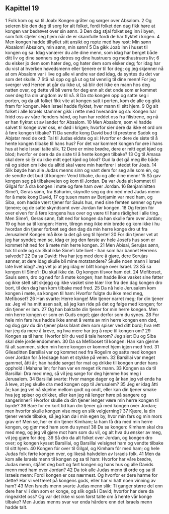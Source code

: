 ## Kapittel 19

1 Folk kom og sa til Joab: Kongen gråter og sørger over Absalom.
2 Og seieren ble den dag til sorg for alt folket, fordi folket den dag fikk høre at kongen var bedrøvet over sin sønn.
3 Den dag stjal folket seg inn i byen, som folk stjeler seg hjem når de er skamfulle fordi de har flyktet i krigen.
4 Men kongen hadde tilhyllet sitt ansikt og ropte med høy røst: Min sønn Absalom! Absalom, min sønn, min sønn!
5 Da gikk Joab inn i huset til kongen og sa: Idag vanærer du alle dine menn, som idag har berget både ditt liv og dine sønners og døtres og dine hustruers og medhustruers liv;
6 du elsker jo dem som hater deg, og hater dem som elsker deg; for idag har du vist at hverken høvedsmenn eller tjenere er til for deg; og jeg skjønner nå at om Absalom var i live og alle vi andre var død idag, da syntes du det var som det skulle.
7 Stå nå opp og gå ut og tal vennlig til dine menn! For jeg sverger ved Herren at går du ikke ut, så blir det ikke en mann hos deg natten over, og dette vil bli verre for deg enn alt det onde som er kommet over deg fra din ungdom av til nå.
8 Da sto kongen opp og satte seg i porten, og da alt folket fikk vite at kongen satt i porten, kom de alle og gikk fram for kongen. Men Israel hadde flyktet, hver mann til sitt hjem.
9 Og alt folket i alle Israels stammer gikk i rette med hverandre og sa: Kongen har fridd oss av våre fienders hånd, og han har reddet oss fra filistrene, og nå er han flyktet ut av landet for Absalom.
10 Men Absalom, som vi hadde salvet til konge over oss, er død i krigen; hvorfor sier dere da ikke et ord om å føre kongen tilbake?
11 Da sendte kong David bud til prestene Sadok og Abjatar med de ord: Tal til Judas eldste og si: Hvorfor er dere de siste til å hente kongen tilbake til hans hus? For det var kommet kongen for øre i hans hus at hele Israel talte slik.
12 Dere er mine brødre, dere er mitt eget kjød og blod; hvorfor er dere da de siste til å hente kongen tilbake?
13 Og til Amasa skal dere si: Er du ikke mitt eget kjød og blod? Gud la det gå meg ille både nå og siden om ikke du alltid skal være min hærfører i stedet for Joab.
14 Slik bøyde han alle Judas menns sinn og vant dem for seg alle som én, og de sendte det bud til kongen: Vend tilbake, du og alle dine menn!
15 Så gav kongen seg på tilbakeveien og kom til Jordan. Da var Juda alt kommet til Gilgal for å dra kongen i møte og føre ham over Jordan.
16 Benjaminitten Sime'i, Geras sønn, fra Bahurim, skyndte seg og dro ned med Judas menn for å møte kong David,
17 og tusen mann av Benjamin var med ham, og Siba, som hadde vært tjener for Sauls hus, med sine femten sønner og tyve tjenere; og de satte skyndsomt over Jordan før kongen.
18 Og ferjen fór over elven for å føre kongens hus over og være til hans rådighet i alle ting. Men Sime'i, Geras sønn, falt ned for kongen da han skulle fare over Jordan;
19 og han sa til kongen: Herre, tilregn meg ikke min brøde og kom ikke i hu hvordan din tjener forbrøt seg den dag da min herre konge dro ut fra Jerusalem! Kongen må ikke la det gå seg til hjerte!
20 For din tjener vet at jeg har syndet; men se, idag er jeg den første av hele Josefs hus som er kommet hit ned for å møte min herre kongen.
21 Men Abisai, Serujas sønn, tok til orde og sa: Skal ikke Sime'i late livet - han som har bannet Herrens salvede?
22 Da sa David: Hva har jeg med dere å gjøre, dere Serujas sønner, at dere idag skulle bli mine motstandere? Skulle noen mann i Israel late livet idag? Jeg vet jo at jeg idag er blitt konge over Israel.
23 Så sa kongen til Sime'i: Du skal ikke dø. Og kongen tilsvor ham det.
24 Mefiboset, Sauls sønn, dro og ned for å møte kongen; han hadde ikke vasket sine føtter og ikke stelt sitt skjegg og ikke vasket sine klær like fra den dag kongen dro bort, til den dag han kom tilbake med fred.
25 Da nå hele Jerusalem kom kongen i møte, sa kongen til ham: Hvorfor fulgte du ikke med meg, Mefiboset?
26 Han svarte: Herre konge! Min tjener narret meg; for din tjener sa: Jeg vil ha mitt asen salt, så jeg kan ride på det og følge med kongen; for din tjener er lam.
27 Og han baktalte din tjener for min herre kongen. Men min herre kongen er som en Guds engel; gjør derfor som du synes.
28 For hele min fars hus hadde ikke annet å vente av min herre kongen enn død, og dog gav du din tjener plass blant dem som spiser ved ditt bord; hva rett har jeg da mere å kreve, og hva mere har jeg å rope til kongen om?
29 Kongen sa til ham: Hvorfor blir du ved å tale herom? Jeg sier: Du og Siba skal dele jordeiendommen.
30 Da sa Mefiboset til kongen: Han kan gjerne få alt sammen, siden min herre kongen er kommet hjem igjen med fred.
31 Gileaditten Barsillai var og kommet ned fra Rogelim og satte med kongen over Jordan for å ledsage ham et stykke på veien.
32 Barsillai var meget gammel, åtti år; han hadde sørget for mat og drikke til kongen under hans opphold i Mahana'im; for han var en meget rik mann.
33 Kongen sa da til Barsillai: Dra med meg, så vil jeg sørge for deg hjemme hos meg i Jerusalem.
34 Barsillai svarte: Hvor mange dager og år kan jeg vel enda ha å leve, at jeg skulle dra med kongen opp til Jerusalem?
35 Jeg er idag åtti år; kan jeg vel nå skjelne mellom godt og ondt, eller kan din tjener smake hva jeg spiser og drikker, eller kan jeg nå lenger høre på sangere og sangerinner? Hvorfor skulle da din tjener lenger være min herre kongen til byrde?
36 Bare for en kort tid kan din tjener gå med kongen over Jordan; men hvorfor skulle kongen vise meg en slik velgjerning?
37 Kjære, la din tjener vende tilbake, så jeg kan dø i min egen by, hvor min fars og min mors grav er! Men se, her er din tjener Kimham; la ham få dra med min herre kongen, og gjør med ham som du synes!
38 Da sa kongen: Kimham skal dra med meg, og jeg vil gjøre mot ham som du vil, og alt hva du ønsker av meg, vil jeg gjøre for deg.
39 Så dro da alt folket over Jordan, og kongen dro over; og kongen kysset Barsillai, og Barsillai velsignet ham og vendte tilbake til sitt hjem.
40 Kongen fór over til Gilgal, og Kimham fór med ham; og hele Judas folk førte kongen over, og likeså halvdelen av Israels folk.
41 Men da kom alle Israels menn til kongen og sa til ham: Hvorfor har våre brødre, Judas menn, stjålet deg bort og ført kongen og hans hus og alle Davids menn med ham over Jordan?
42 Da tok alle Judas menn til orde og sa til Israels menn: Fordi kongen er oss nærmest. Og hvorfor er dere harme for dette? Har vi vel tæret på kongens gods, eller har vi hatt noen vinning av ham?
43 Men Israels menn svarte Judas menn slik: Ti ganger større del enn dere har vi i den som er konge, og slik også i David; hvorfor har dere da ringeaktet oss? Og var det ikke vi som først talte om å hente vår konge tilbake? Men Judas menns svar var enda hårdere enn det Israels menn hadde talt.
